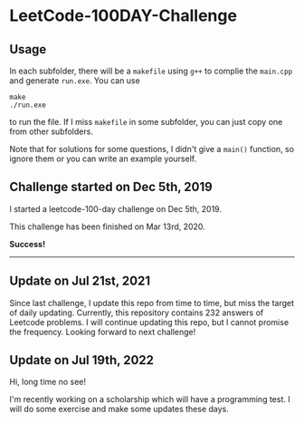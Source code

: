 # LeetCode-100DAY-Challenge

## Usage

In each subfolder, there will be a `makefile` using `g++` to complie the `main.cpp` and generate `run.exe`. You can use
```shell
make
./run.exe
```
to run the file. If I miss `makefile` in some subfolder, you can just copy one from other subfolders.

Note that for solutions for some questions, I didn't give a `main()` function, so ignore them or you can write an example yourself.

## Challenge started on Dec 5th, 2019

I started a leetcode-100-day challenge on Dec 5th, 2019.

This challenge has been finished on Mar 13rd, 2020.

**Success!**

---

## Update on Jul 21st, 2021

Since last challenge, I update this repo from time to time, but miss the target of daily updating. Currently, this repository contains 232 answers of Leetcode problems. I will continue updating this repo, but I cannot promise the frequency. Looking forward to next challenge!

## Update on Jul 19th, 2022

Hi, long time no see! 

I'm recently working on a scholarship which will have a programming test. I will do some exercise and make some updates these days.
